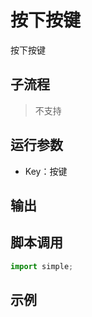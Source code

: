 # 按下按键 
按下按键

## 子流程
> 不支持


## 运行参数

* Key：按键


## 输出

    


## 脚本调用

```python
import simple;

```

## 示例